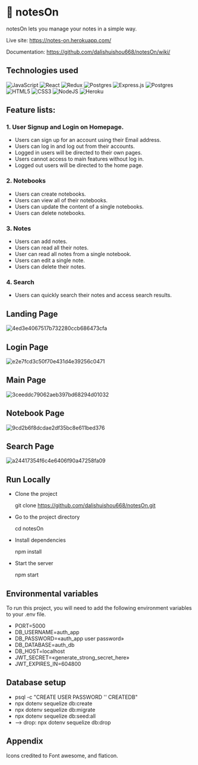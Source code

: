# 🐼 notesOn
notesOn lets you manage your notes in a simple way.

Live site: https://notes-on.herokuapp.com/

Documentation: https://github.com/dalishuishou668/notesOn/wiki/

## Technologies used
![JavaScript](https://img.shields.io/badge/javascript-%23323330.svg?style=for-the-badge&logo=javascript&logoColor=%23F7DF1E)
![React](https://img.shields.io/badge/react-%2320232a.svg?style=for-the-badge&logo=react&logoColor=%2361DAFB)
![Redux](https://img.shields.io/badge/redux-%23593d88.svg?style=for-the-badge&logo=redux&logoColor=white)
![Postgres](https://img.shields.io/badge/postgres-%23316192.svg?style=for-the-badge&logo=postgresql&logoColor=white)
![Express.js](https://img.shields.io/badge/express.js-%23404d59.svg?style=for-the-badge&logo=express&logoColor=%2361DAFB)
![Postgres](https://img.shields.io/badge/postgres-%23316192.svg?style=for-the-badge&logo=postgresql&logoColor=white)
![HTML5](https://img.shields.io/badge/html5-%23E34F26.svg?style=for-the-badge&logo=html5&logoColor=white)
![CSS3](https://img.shields.io/badge/css3-%231572B6.svg?style=for-the-badge&logo=css3&logoColor=white)
![NodeJS](https://img.shields.io/badge/node.js-6DA55F?style=for-the-badge&logo=node.js&logoColor=white)
![Heroku](https://img.shields.io/badge/heroku-%23430098.svg?style=for-the-badge&logo=heroku&logoColor=white)

## Feature lists:

### 1. User Signup and Login on Homepage.
* Users can sign up for an account using their Email address.
* Users can log in and log out from their accounts.
* Logged in users will be directed to their own pages.
* Users cannot access to main features without log in.
* Logged out users will be directed to the home page.

### 2. Notebooks
* Users can create notebooks.
* Users can view all of their notebooks.
* Users can update the content of a single notebooks.
* Users can delete notebooks.

### 3. Notes
* Users can add notes.
* Users can read all their notes.
* User can read all notes from a single notebook.
* Users can edit a single note.
* Users can delete their notes.

### 4. Search
* Users can quickly search their notes and access search results. 

## Landing Page
![4ed3e4067517b732280ccb686473cfa](https://user-images.githubusercontent.com/92266749/176960207-28818a6f-0694-43a4-a34a-e2437d526d2a.png)

## Login Page
![e2e7fcd3c50f70e431d4e39256c0471](https://user-images.githubusercontent.com/92266749/176960518-35d19e78-ffa1-42c7-9062-f353642bf7cb.png)

## Main Page
![3ceeddc79062aeb397bd68294d01032](https://user-images.githubusercontent.com/92266749/176960284-a340410e-5fba-4a4b-b4c3-29d0169ba940.png)

## Notebook Page
![9cd2b6f8dcdae2df35bc8e611bed376](https://user-images.githubusercontent.com/92266749/176960572-9912949b-16fc-4c50-af2f-f6cd3633e300.png)

## Search Page
![a24417354f6c4e6406f90a47258fa09](https://user-images.githubusercontent.com/92266749/176960657-6aaf84cb-25c0-4910-91b1-0c6b0dcbe39d.png)

## Run Locally

* Clone the project

  git clone https://github.com/dalishuishou668/notesOn.git

* Go to the project directory

  cd notesOn

* Install dependencies

  npm install

* Start the server

  npm start
  
## Environmental variables

To run this project, you will need to add the following environment variables to your .env file.

* PORT=5000
* DB_USERNAME=auth_app
* DB_PASSWORD=«auth_app user password»
* DB_DATABASE=auth_db
* DB_HOST=localhost
* JWT_SECRET=«generate_strong_secret_here»
* JWT_EXPIRES_IN=604800
  
## Database setup

* psql -c "CREATE USER <username> PASSWORD '<password>' CREATEDB"
* npx dotenv sequelize db:create
* npx dotenv sequelize db:migrate
* npx dotenv sequelize db:seed:all
* --> drop: npx dotenv sequelize db:drop

## Appendix

Icons credited to Font awesome, and flaticon.

